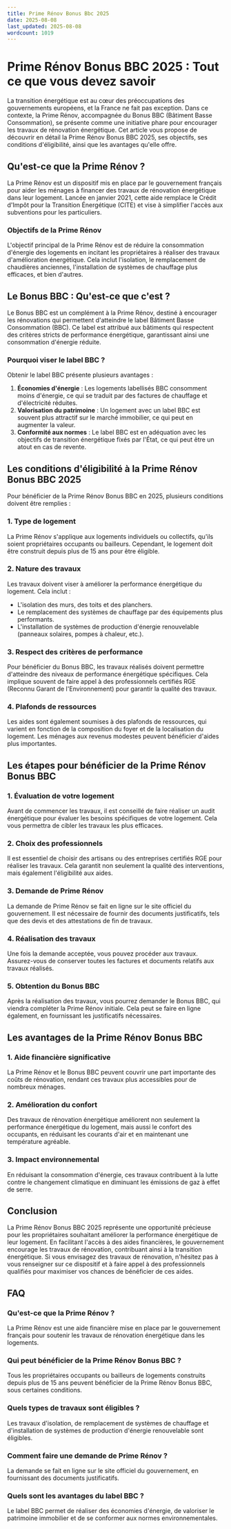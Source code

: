 ```yaml
---
title: Prime Rénov Bonus Bbc 2025
date: 2025-08-08
last_updated: 2025-08-08
wordcount: 1019
---
```


# Prime Rénov Bonus BBC 2025 : Tout ce que vous devez savoir

La transition énergétique est au cœur des préoccupations des gouvernements européens, et la France ne fait pas exception. Dans ce contexte, la Prime Rénov, accompagnée du Bonus BBC (Bâtiment Basse Consommation), se présente comme une initiative phare pour encourager les travaux de rénovation énergétique. Cet article vous propose de découvrir en détail la Prime Rénov Bonus BBC 2025, ses objectifs, ses conditions d'éligibilité, ainsi que les avantages qu'elle offre.

## Qu'est-ce que la Prime Rénov ?

La Prime Rénov est un dispositif mis en place par le gouvernement français pour aider les ménages à financer des travaux de rénovation énergétique dans leur logement. Lancée en janvier 2021, cette aide remplace le Crédit d'Impôt pour la Transition Énergétique (CITE) et vise à simplifier l'accès aux subventions pour les particuliers.

### Objectifs de la Prime Rénov

L'objectif principal de la Prime Rénov est de réduire la consommation d'énergie des logements en incitant les propriétaires à réaliser des travaux d'amélioration énergétique. Cela inclut l'isolation, le remplacement de chaudières anciennes, l'installation de systèmes de chauffage plus efficaces, et bien d'autres.

## Le Bonus BBC : Qu'est-ce que c'est ?

Le Bonus BBC est un complément à la Prime Rénov, destiné à encourager les rénovations qui permettent d'atteindre le label Bâtiment Basse Consommation (BBC). Ce label est attribué aux bâtiments qui respectent des critères stricts de performance énergétique, garantissant ainsi une consommation d'énergie réduite.

### Pourquoi viser le label BBC ?

Obtenir le label BBC présente plusieurs avantages :

1. **Économies d'énergie** : Les logements labellisés BBC consomment moins d'énergie, ce qui se traduit par des factures de chauffage et d'électricité réduites.
2. **Valorisation du patrimoine** : Un logement avec un label BBC est souvent plus attractif sur le marché immobilier, ce qui peut en augmenter la valeur.
3. **Conformité aux normes** : Le label BBC est en adéquation avec les objectifs de transition énergétique fixés par l'État, ce qui peut être un atout en cas de revente.

## Les conditions d'éligibilité à la Prime Rénov Bonus BBC 2025

Pour bénéficier de la Prime Rénov Bonus BBC en 2025, plusieurs conditions doivent être remplies :

### 1. Type de logement

La Prime Rénov s'applique aux logements individuels ou collectifs, qu'ils soient propriétaires occupants ou bailleurs. Cependant, le logement doit être construit depuis plus de 15 ans pour être éligible.

### 2. Nature des travaux

Les travaux doivent viser à améliorer la performance énergétique du logement. Cela inclut :

- L'isolation des murs, des toits et des planchers.
- Le remplacement des systèmes de chauffage par des équipements plus performants.
- L'installation de systèmes de production d'énergie renouvelable (panneaux solaires, pompes à chaleur, etc.).

### 3. Respect des critères de performance

Pour bénéficier du Bonus BBC, les travaux réalisés doivent permettre d'atteindre des niveaux de performance énergétique spécifiques. Cela implique souvent de faire appel à des professionnels certifiés RGE (Reconnu Garant de l'Environnement) pour garantir la qualité des travaux.

### 4. Plafonds de ressources

Les aides sont également soumises à des plafonds de ressources, qui varient en fonction de la composition du foyer et de la localisation du logement. Les ménages aux revenus modestes peuvent bénéficier d'aides plus importantes.

## Les étapes pour bénéficier de la Prime Rénov Bonus BBC

### 1. Évaluation de votre logement

Avant de commencer les travaux, il est conseillé de faire réaliser un audit énergétique pour évaluer les besoins spécifiques de votre logement. Cela vous permettra de cibler les travaux les plus efficaces.

### 2. Choix des professionnels

Il est essentiel de choisir des artisans ou des entreprises certifiés RGE pour réaliser les travaux. Cela garantit non seulement la qualité des interventions, mais également l'éligibilité aux aides.

### 3. Demande de Prime Rénov

La demande de Prime Rénov se fait en ligne sur le site officiel du gouvernement. Il est nécessaire de fournir des documents justificatifs, tels que des devis et des attestations de fin de travaux.

### 4. Réalisation des travaux

Une fois la demande acceptée, vous pouvez procéder aux travaux. Assurez-vous de conserver toutes les factures et documents relatifs aux travaux réalisés.

### 5. Obtention du Bonus BBC

Après la réalisation des travaux, vous pourrez demander le Bonus BBC, qui viendra compléter la Prime Rénov initiale. Cela peut se faire en ligne également, en fournissant les justificatifs nécessaires.

## Les avantages de la Prime Rénov Bonus BBC

### 1. Aide financière significative

La Prime Rénov et le Bonus BBC peuvent couvrir une part importante des coûts de rénovation, rendant ces travaux plus accessibles pour de nombreux ménages.

### 2. Amélioration du confort

Des travaux de rénovation énergétique améliorent non seulement la performance énergétique du logement, mais aussi le confort des occupants, en réduisant les courants d'air et en maintenant une température agréable.

### 3. Impact environnemental

En réduisant la consommation d'énergie, ces travaux contribuent à la lutte contre le changement climatique en diminuant les émissions de gaz à effet de serre.

## Conclusion

La Prime Rénov Bonus BBC 2025 représente une opportunité précieuse pour les propriétaires souhaitant améliorer la performance énergétique de leur logement. En facilitant l'accès à des aides financières, le gouvernement encourage les travaux de rénovation, contribuant ainsi à la transition énergétique. Si vous envisagez des travaux de rénovation, n'hésitez pas à vous renseigner sur ce dispositif et à faire appel à des professionnels qualifiés pour maximiser vos chances de bénéficier de ces aides.

## FAQ

### Qu'est-ce que la Prime Rénov ?

La Prime Rénov est une aide financière mise en place par le gouvernement français pour soutenir les travaux de rénovation énergétique dans les logements.

### Qui peut bénéficier de la Prime Rénov Bonus BBC ?

Tous les propriétaires occupants ou bailleurs de logements construits depuis plus de 15 ans peuvent bénéficier de la Prime Rénov Bonus BBC, sous certaines conditions.

### Quels types de travaux sont éligibles ?

Les travaux d'isolation, de remplacement de systèmes de chauffage et d'installation de systèmes de production d'énergie renouvelable sont éligibles.

### Comment faire une demande de Prime Rénov ?

La demande se fait en ligne sur le site officiel du gouvernement, en fournissant des documents justificatifs.

### Quels sont les avantages du label BBC ?

Le label BBC permet de réaliser des économies d'énergie, de valoriser le patrimoine immobilier et de se conformer aux normes environnementales.